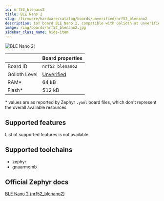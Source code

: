 ```yaml
---
id: nrf52_blenano2
title: BLE Nano 2
slug: /firmware/hardware/catalog/boards/unverified/nrf52_blenano2
description: IoT board BLE Nano 2, compatible with Golioth at unverified level.
image: /img/boards/nrf52_blenano2.jpg
sidebar_class_name: hide-item
---
```


[//]: # (This is an auto-generated file, do not edit! Changes to it will be lost upon re-generation)

![BLE Nano 2!](/img/boards/nrf52_blenano2.jpg "BLE Nano 2")

|                | Board properties     |
| -------------  | -------------------- |
| Board ID       | `nrf52_blenano2` |
| Golioth Level  | [Unverified](/firmware/hardware#unverified-boards) |
| RAM*           | 64 kB |
| Flash*         | 512 kB |

\* values are as reported by Zephyr `.yaml` board files, which don't represent the overall available resources



## Supported features

List of supported features is not available.

## Supported toolchains

* zephyr
* gnuarmemb

## Official Zephyr docs

[BLE Nano 2 (nrf52_blenano2)](https://docs.zephyrproject.org/latest/boards/particle/nrf52_blenano2/doc/index.html)
